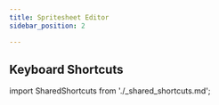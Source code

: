 ```yaml
---
title: Spritesheet Editor
sidebar_position: 2

---
```


## Keyboard Shortcuts

import SharedShortcuts from './_shared_shortcuts.md';

<SharedShortcuts />
